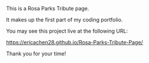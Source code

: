 This is a Rosa Parks Tribute page.

It makes up the first part of my coding portfolio.

You may see this project live at the following URL:

https://ericachen28.github.io/Rosa-Parks-Tribute-Page/

Thank you for your time!
